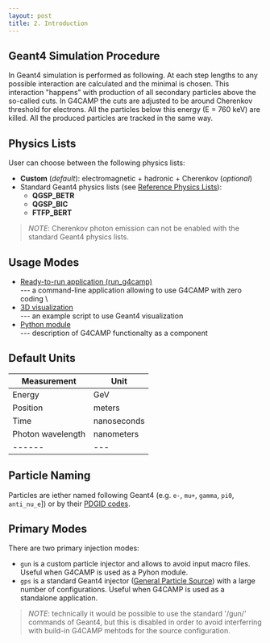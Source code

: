 ```yaml
---
layout: post
title: 2. Introduction
---
```


## Geant4 Simulation Procedure
  In Geant4 simulation is performed as following. At each step lengths to any possible interaction are calculated and the minimal is chosen. This interaction "happens" with production of all secondary particles above the so-called cuts. In G4CAMP the cuts are adjusted to be around Cherenkov threshold for electrons. All the particles below this energy (E = 760 keV) are killed. All the produced particles are tracked in the same way.
  
## Physics Lists
User can choose between the following physics lists:
 - **Custom** (*default*): electromagnetic + hadronic + Cherenkov (*optional*)
 - Standard Geant4 physics lists (see [Reference Physics Lists](https://geant4.web.cern.ch/node/155)): 
   - **QGSP\_BETR**
   - **QGSP\_BIC**
   - **FTFP\_BERT**

> *NOTE*: Cherenkov photon emission can not be enabled with the standard Geant4 physics lists.

## Usage Modes
 - [Ready-to-run application (run_g4camp)](run_g4camp) \
  --- a command-line application allowing to use G4CAMP with zero coding \
 - [3D visualization](3d-visualization) \
 --- an example script to use Geant4 visualization
 - [Python module](python-module) \
 --- description of G4CAMP functionalty as a component

## Default Units

| Measurement       | Unit |
| ------ | --- |
| Energy            | GeV |
| Position          | meters |
| Time              | nanoseconds |
| Photon wavelength | nanometers  |
| ------ | --- |

## Particle Naming

Particles are iether named following Geant4 (e.g. `e-`, `mu+`, `gamma`, `pi0`, `anti_nu_e`]) or by their [PDGID codes](https://pdg.lbl.gov/2007/reviews/montecarlorpp.pdf).

## Primary Modes

There are two primary injection modes: 
 - `gun` is a custom particle injector and allows to avoid input macro files. Useful when G4CAMP is used as a Pyhon module.
 - `gps` is a standard Geant4 injector ([General Particle Source](https://www.fe.infn.it/u/paterno/Geant4_tutorial/slides_further/GPS/GPS_manual.pdf)) with a large number of configurations. Useful when G4CAMP is used as a standalone application. 

> *NOTE*: technically it would be possible to use the standard '/gun/' commands of Geant4, but this is disabled in order to avoid interferring with build-in G4CAMP mehtods for the source configuration.
